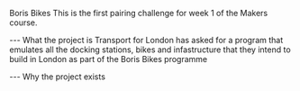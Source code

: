 Boris Bikes
This is the first pairing challenge for week 1 of the Makers course.

--- What the project is
Transport for London has asked for a program that emulates all the docking stations, bikes and infastructure that they intend to build in London as part of the Boris Bikes programme

--- Why the project exists 


